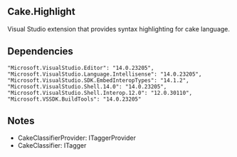 ## Cake.Highlight

Visual Studio extension that provides syntax highlighting for cake language.

## Dependencies

```
"Microsoft.VisualStudio.Editor": "14.0.23205",
"Microsoft.VisualStudio.Language.Intellisense": "14.0.23205",
"Microsoft.VisualStudio.SDK.EmbedInteropTypes": "14.1.2",
"Microsoft.VisualStudio.Shell.14.0": "14.0.23205",
"Microsoft.VisualStudio.Shell.Interop.12.0": "12.0.30110",
"Microsoft.VSSDK.BuildTools": "14.0.23205"
```

## Notes

- CakeClassifierProvider: ITaggerProvider
- CakeClassifier: ITagger<ClassificationTag>

